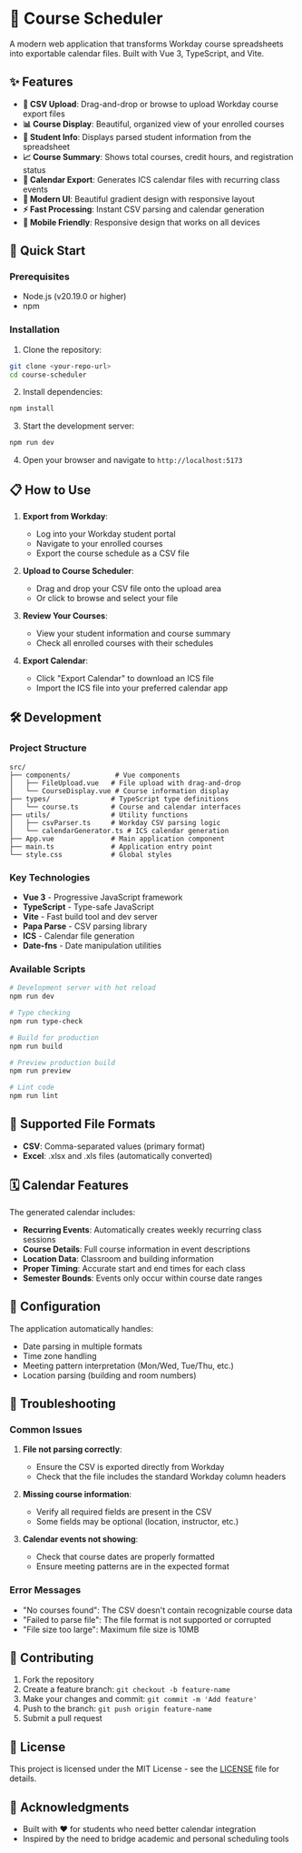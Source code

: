 # 📅 Course Scheduler

A modern web application that transforms Workday course spreadsheets into exportable calendar files. Built with Vue 3, TypeScript, and Vite.

## ✨ Features

- **📄 CSV Upload**: Drag-and-drop or browse to upload Workday course export files
- **📊 Course Display**: Beautiful, organized view of your enrolled courses
- **👤 Student Info**: Displays parsed student information from the spreadsheet
- **📈 Course Summary**: Shows total courses, credit hours, and registration status
- **📅 Calendar Export**: Generates ICS calendar files with recurring class events
- **🎨 Modern UI**: Beautiful gradient design with responsive layout
- **⚡ Fast Processing**: Instant CSV parsing and calendar generation
- **📱 Mobile Friendly**: Responsive design that works on all devices

## 🚀 Quick Start

### Prerequisites

- Node.js (v20.19.0 or higher)
- npm

### Installation

1. Clone the repository:
```bash
git clone <your-repo-url>
cd course-scheduler
```

2. Install dependencies:
```bash
npm install
```

3. Start the development server:
```bash
npm run dev
```

4. Open your browser and navigate to `http://localhost:5173`

## 📋 How to Use

1. **Export from Workday**: 
   - Log into your Workday student portal
   - Navigate to your enrolled courses
   - Export the course schedule as a CSV file

2. **Upload to Course Scheduler**:
   - Drag and drop your CSV file onto the upload area
   - Or click to browse and select your file

3. **Review Your Courses**:
   - View your student information and course summary
   - Check all enrolled courses with their schedules

4. **Export Calendar**:
   - Click "Export Calendar" to download an ICS file
   - Import the ICS file into your preferred calendar app

## 🛠️ Development

### Project Structure

```
src/
├── components/           # Vue components
│   ├── FileUpload.vue   # File upload with drag-and-drop
│   └── CourseDisplay.vue # Course information display
├── types/               # TypeScript type definitions
│   └── course.ts        # Course and calendar interfaces
├── utils/               # Utility functions
│   ├── csvParser.ts     # Workday CSV parsing logic
│   └── calendarGenerator.ts # ICS calendar generation
├── App.vue              # Main application component
├── main.ts              # Application entry point
└── style.css            # Global styles
```

### Key Technologies

- **Vue 3** - Progressive JavaScript framework
- **TypeScript** - Type-safe JavaScript
- **Vite** - Fast build tool and dev server
- **Papa Parse** - CSV parsing library
- **ICS** - Calendar file generation
- **Date-fns** - Date manipulation utilities

### Available Scripts

```bash
# Development server with hot reload
npm run dev

# Type checking
npm run type-check

# Build for production
npm run build

# Preview production build
npm run preview

# Lint code
npm run lint
```

## 📝 Supported File Formats

- **CSV**: Comma-separated values (primary format)
- **Excel**: .xlsx and .xls files (automatically converted)

## 🗓️ Calendar Features

The generated calendar includes:

- **Recurring Events**: Automatically creates weekly recurring class sessions
- **Course Details**: Full course information in event descriptions
- **Location Data**: Classroom and building information
- **Proper Timing**: Accurate start and end times for each class
- **Semester Bounds**: Events only occur within course date ranges

## 🔧 Configuration

The application automatically handles:
- Date parsing in multiple formats
- Time zone handling
- Meeting pattern interpretation (Mon/Wed, Tue/Thu, etc.)
- Location parsing (building and room numbers)

## 🐛 Troubleshooting

### Common Issues

1. **File not parsing correctly**:
   - Ensure the CSV is exported directly from Workday
   - Check that the file includes the standard Workday column headers

2. **Missing course information**:
   - Verify all required fields are present in the CSV
   - Some fields may be optional (location, instructor, etc.)

3. **Calendar events not showing**:
   - Check that course dates are properly formatted
   - Ensure meeting patterns are in the expected format

### Error Messages

- "No courses found": The CSV doesn't contain recognizable course data
- "Failed to parse file": The file format is not supported or corrupted
- "File size too large": Maximum file size is 10MB

## 🤝 Contributing

1. Fork the repository
2. Create a feature branch: `git checkout -b feature-name`
3. Make your changes and commit: `git commit -m 'Add feature'`
4. Push to the branch: `git push origin feature-name`
5. Submit a pull request

## 📄 License

This project is licensed under the MIT License - see the [LICENSE](LICENSE) file for details.

## 🙏 Acknowledgments

- Built with ❤️ for students who need better calendar integration
- Inspired by the need to bridge academic and personal scheduling tools